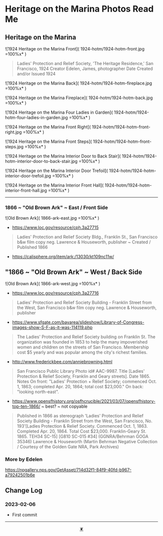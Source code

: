 # Heritage on the Marina Photos Read Me

## Heritage on the Marina
![1924 Heritage on the Marina Front]( 1924-hotm/1924-hotm-front.jpg =100%x* )

> Ladies' Protection and Relief Society, 'The Heritage Residence,' San Francisco, 1924
> Creator Edelen, James, photographer
> Date Created and/or Issued 1924

![1924 Heritage on the Marina Back]( 1924-hotm/1924-hotm-fireplace.jpg =100%x* )

![1924 Heritage on the Marina Fireplace]( 1924-hotm/1924-hotm-back.jpg =100%x* )

![1924 Heritage on the Marina Four Ladies in Garden]( 1924-hotm/1924-hotm-four-ladies-in-garden.jpg =100%x* )

![1924 Heritage on the Marina Front Right]( 1924-hotm/1924-hotm-front-right.jpg =100%x* )

![1924 Heritage on the Marina Front Steps]( 1924-hotm/1924-hotm-front-steps.jpg =100%x* )

![1924 Heritage on the Marina Interior Door to Back Stair]( 1924-hotm/1924-hotm-interior-door-to-back-stair.jpg =100%x* )

![1924 Heritage on the Marina Interior Door Trefoil]( 1924-hotm/1924-hotm-interior-door-trefoil.jpg =100%x* )

![1924 Heritage on the Marina Interior Front Hall]( 1924-hotm/1924-hotm-interior-front-hall.jpg =100%x* )

***

### 1866 ~ "Old Brown Ark" ~ East / Front Side

![Old Brown Ark]( 1866-ark-east.jpg =100%x* )

* https://www.loc.gov/resource/cph.3a27715
>Ladies' Protection and Relief Society Bldg., Franklin St., San Francisco b&w film copy neg.
> Lawrence & Houseworth, publisher ~ Created / Published 1866

* https://calisphere.org/item/ark:/13030/kt109nc11w/

## "1866 ~ "Old Brown Ark" ~ West / Back Side

![Old Brown Ark]( 1866-ark-west.jpg =100%x* )

* https://www.loc.gov/resource/cph.3a27716

>Ladies' Protection and Relief Society Building - Franklin Street from the West, San Francisco b&w film copy neg.
>Lawrence & Houseworth, publisher

* https://www.sfgate.com/bayarea/slideshow/Library-of-Congress-images-show-S-F-as-it-was-114119.php
> The Ladies' Protection and Relief Society building on Franklin St. The organization was founded in 1853 to help the many impoverished women and children on the streets of San Francisco. Membership cost $5 yearly and was popular among the city's richest families.

* http://www.frederickbee.com/anniebrowning.html
>San Francisco Public Library Photo id# AAC-9987. Title [Ladies' Protection & Relief Society, Franklin and Geary streets]. Date 1865. Notes On front: "Ladies' Protection + Relief Society; commenced Oct. 1, 1863; completed Apr. 20, 1864; total cost $23,000." On back: "looking north-east".

* https://www.opensfhistory.org/osfhcrucible/2021/03/07/opensfhistory-top-ten-1866/ ~ best? ~ not copyable
> Published in 1866 as stereograph 'Ladies' Protection and Relief Society Building - Franklin Street from the West, San Francisco, No. 193'[Ladies Protection & Relief Society. Commenced Oct. 1, 1863. Completed Apr. 20, 1864. Total Cost $23,000. Franklin-Geary St. 1865. TEH34 SC-15] [G810 SC-015 #34] (GGNRA/Behrman GOGA 35346)
> Lawrence & Houseworth (Martin Behrman Negative Collection / Courtesy of the Golden Gate NRA, Park Archives)

### More by Edelen

https://npgallery.nps.gov/GetAsset/714d32f1-84f9-40fd-b967-a79242501b6e




## Change Log


### 2023-02-06

* First commit


***

<center title="Hello! Click me to go up to the top" ><a class=aDingbat href=javascript:window.scrollTo(0,0);> ❦ </a></center>
